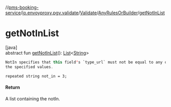 //[pms-booking-service](../../../../index.md)/[io.envoyproxy.pgv.validate](../../index.md)/[Validate](../index.md)/[AnyRulesOrBuilder](index.md)/[getNotInList](get-not-in-list.md)

# getNotInList

[java]\
abstract fun [getNotInList](get-not-in-list.md)(): [List](https://docs.oracle.com/en/java/javase/23/docs/api/java.base/java/util/List.html)&lt;[String](https://docs.oracle.com/en/java/javase/23/docs/api/java.base/java/lang/String.html)&gt;

```kotlin
NotIn specifies that this field's `type_url` must not be equal to any of
the specified values.

```
`repeated string not_in = 3;`

#### Return

A list containing the notIn.